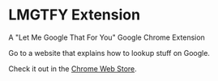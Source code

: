 LMGTFY Extension
================

A "Let Me Google That For You" Google Chrome Extension

Go to a website that explains how to lookup stuff on Google.

Check it out in the [Chrome Web Store]().
